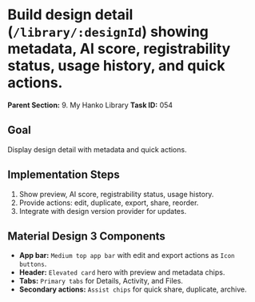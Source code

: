 # Build design detail (`/library/:designId`) showing metadata, AI score, registrability status, usage history, and quick actions.

**Parent Section:** 9. My Hanko Library
**Task ID:** 054

## Goal
Display design detail with metadata and quick actions.

## Implementation Steps
1. Show preview, AI score, registrability status, usage history.
2. Provide actions: edit, duplicate, export, share, reorder.
3. Integrate with design version provider for updates.

## Material Design 3 Components
- **App bar:** `Medium top app bar` with edit and export actions as `Icon buttons`.
- **Header:** `Elevated card` hero with preview and metadata chips.
- **Tabs:** `Primary tabs` for Details, Activity, and Files.
- **Secondary actions:** `Assist chips` for quick share, duplicate, archive.

